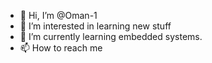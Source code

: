 - 👋 Hi, I’m @Oman-1
- 👀 I’m interested in learning new stuff 
- 🌱 I’m currently learning embedded systems.
- 📫 How to reach me 

<!---
Oman-1/Oman-1 is a ✨ special ✨ repository because its `README.md` (this file) appears on your GitHub profile.
You can click the Preview link to take a look at your changes.
--->

